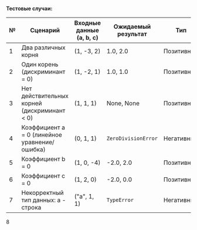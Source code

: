 **Тестовые случаи:**

| № | Сценарий | Входные данные (a, b, c) | Ожидаемый результат | Тип |
|---|---|---|---|---|
| 1 | Два различных корня | (1, -3, 2) | 1.0, 2.0 | Позитивный |
| 2 | Один корень (дискриминант = 0) | (1, -2, 1) | 1.0, 1.0 | Позитивный |
| 3 | Нет действительных корней (дискриминант < 0) | (1, 1, 1) | None, None | Позитивный |
| 4 | Коэффициент a = 0 (линейное уравнение/ошибка) | (0, 1, 1) | `ZeroDivisionError`| Негативный |
| 5 | Коэффициент b = 0 | (1, 0, -4) | -2.0, 2.0 | Позитивный |
| 6 | Коэффициент c = 0 | (1, 2, 0) | -2.0, 0.0 | Позитивный |
| 7 | Некорректный тип данных: a - строка | ("a", 1, 1) | `TypeError` | Негативный |
8
